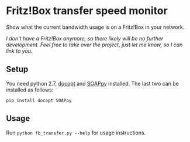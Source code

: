 # Fritz!Box transfer speed monitor

Show what the current bandwidth usage is on a Fritz!Box in your network.

*I don't have a Fritz!Box anymore, so there likely will be no further development. Feel free to take over the project, just let me know, so I can link to you.*

## Setup
 
You need python 2.7, [docopt](http://docopt.org/) and [SOAPpy](https://pypi.python.org/pypi/SOAPpy) installed. The last two can be installed as follows:

```
pip install docopt SOAPpy
```

## Usage

Run `python fb_transfer.py --help` for usage instructions.
